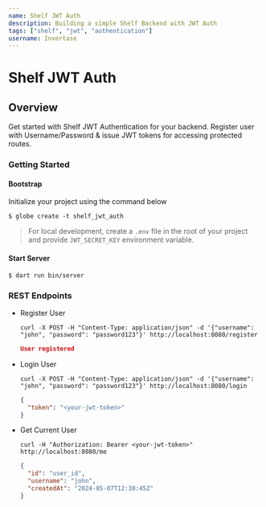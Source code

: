 ```yaml
---
name: Shelf JWT Auth
description: Building a simple Shelf Backend with JWT Auth
tags: ["shelf", "jwt", "authentication"]
username: Invertase
---
```


# Shelf JWT Auth

## Overview

Get started with Shelf JWT Authentication for your backend. Register user with Username/Password & issue JWT tokens for accessing protected routes.

### Getting Started

#### Bootstrap

Initialize your project using the command below

```shell
$ globe create -t shelf_jwt_auth
```

> For local development, create a `.env` file in the root of your project and provide `JWT_SECRET_KEY` environment variable.

#### Start Server

```shell
$ dart run bin/server
```

### REST Endpoints

- Register User

  ```shell
  curl -X POST -H "Content-Type: application/json" -d '{"username": "john", "password": "password123"}' http://localhost:8080/register
  ```

  ```json
  User registered
  ```

- Login User

  ```shell
  curl -X POST -H "Content-Type: application/json" -d '{"username": "john", "password": "password123"}' http://localhost:8080/login
  ```

  ```json
  {
    "token": "<your-jwt-token>"
  }
  ```

- Get Current User

  ```shell
  curl -H "Authorization: Bearer <your-jwt-token>" http://localhost:8080/me
  ```

  ```json
  {
    "id": "user_id",
    "username": "john",
    "createdAt": "2024-05-07T12:30:45Z"
  }
  ```
